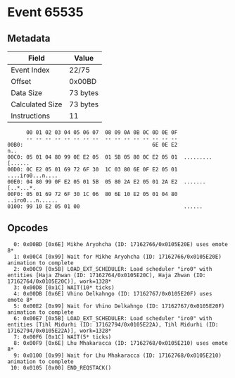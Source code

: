 # Event 65535

## Metadata

| Field           | Value    |
|-----------------|----------|
| Event Index     | 22/75    |
| Offset          | 0x00BD   |
| Data Size       | 73 bytes |
| Calculated Size | 73 bytes |
| Instructions    | 11       |

```
      00 01 02 03 04 05 06 07  08 09 0A 0B 0C 0D 0E 0F
      -- -- -- -- -- -- -- --  -- -- -- -- -- -- -- --
00B0:                                         6E 0E E2               n..
00C0: 05 01 04 80 99 0E E2 05  01 5B 05 80 0C E2 05 01  .........[......
00D0: 0C E2 05 01 69 72 6F 30  1C 03 80 6E 0F E2 05 01  ....iro0...n....
00E0: 04 80 99 0F E2 05 01 5B  05 80 2A E2 05 01 2A E2  .......[..*...*.
00F0: 05 01 69 72 6F 30 1C 06  80 6E 10 E2 05 01 04 80  ..iro0...n......
0100: 99 10 E2 05 01 00                                 ......          
```

## Opcodes

```
  0: 0x00BD [0x6E] Mikhe Aryohcha (ID: 17162766/0x0105E20E) uses emote 8*
  1: 0x00C4 [0x99] Wait for Mikhe Aryohcha (ID: 17162766/0x0105E20E) animation to complete
  2: 0x00C9 [0x5B] LOAD_EXT_SCHEDULER: Load scheduler "iro0" with entities [Haja Zhwan (ID: 17162764/0x0105E20C), Haja Zhwan (ID: 17162764/0x0105E20C)], work=1328*
  3: 0x00D8 [0x1C] WAIT(10* ticks)
  4: 0x00DB [0x6E] Vhino Delkahngo (ID: 17162767/0x0105E20F) uses emote 8*
  5: 0x00E2 [0x99] Wait for Vhino Delkahngo (ID: 17162767/0x0105E20F) animation to complete
  6: 0x00E7 [0x5B] LOAD_EXT_SCHEDULER: Load scheduler "iro0" with entities [Tihl Midurhi (ID: 17162794/0x0105E22A), Tihl Midurhi (ID: 17162794/0x0105E22A)], work=1328*
  7: 0x00F6 [0x1C] WAIT(5* ticks)
  8: 0x00F9 [0x6E] Lhu Mhakaracca (ID: 17162768/0x0105E210) uses emote 8*
  9: 0x0100 [0x99] Wait for Lhu Mhakaracca (ID: 17162768/0x0105E210) animation to complete
 10: 0x0105 [0x00] END_REQSTACK()
```
